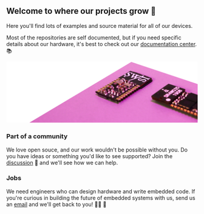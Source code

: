 ## Welcome to where our projects grow 🌱

Here you'll find lots of examples and source material for all of our devices.

Most of the repositories are self documented, but if you need specific details about our hardware, it's best to check out our [documentation center](https://docs.siliconwitchery.com). 📚

![S1 Module](s1-module-back.png)
### Part of a community

We love open souce, and our work wouldn't be possible without you. Do you have ideas or something you'd like to see supported? Join the [discussion](https://github.com/siliconwitchery/.github/discussions) 💬 and we'll see how we can help.

### Jobs

We need engineers who can design hardware and write embedded code. If you're curious in building the future of embedded systems with us, send us an [email](mailto:info@siliconwitchery.com) and we'll get back to you! 🧑‍💻 💌
